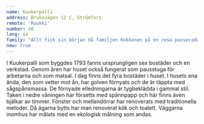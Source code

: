 ```yaml
---
name: Kuukerpalli
address: Bruksvägen 12 C, Strömfors
remote: 'Ruukki'
number: 40
lang: se
family: "Allt fick sin början då familjen Kokkonen på en resa passerade Strömfors och gjorde sitt första besök i bruket där. Det var en solig och vacker dag i juli. Sommarteatern visade pjäsen Keihäsmatkat. Stämningen var förtjusande och det gamla bruksområdet sjöd av liv. Senare på hösten råkade frun i familjen av en slump få syn på en bostadsannons från Strömfors bruk. Sirkka och Joona Kokkonen tog barnen med sig och åkte från Vanda för att se om familjen kunde hitta en semesterbostad. Det blev affär och Kuukerpalli har efter det varit i flitig användning som stuga. Familjen Kokkonen säger att den känt sig välkommen. Alla som bor i bruket är vänliga och det har varit lätt att komma med i gemenskapen på orten."
new: true
---
```

I Kuukerpalli som byggdes 1793 fanns ursprungligen sex bostäder och en verkstad. Genom åren har huset också fungerat som pausstuga för arbetarna och som matsal. I dag finns det fyra bostäder i huset. I husets ena ända, den som vetter mot ån, har golven förnyats och de är täppta med sågspånsmassa. De förnyade elledningarna är tygbeklädda i gammal stil. Taken i nedre våningen har försetts med spännpapp och här finns även bjälkar av  timmer. Fönster och mellandörrar har renoverats med traditionella metoder. Då ägarna bytts har man renoverat kök och toalett. Väggarna inomhus har målats med en ekologisk målning som andas.
